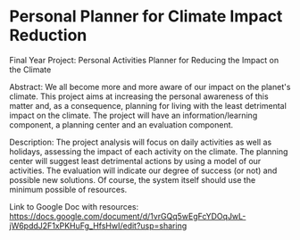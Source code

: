 # Personal Planner for Climate Impact Reduction
Final Year Project: Personal Activities Planner for Reducing the Impact on the Climate

Abstract: We all become more and more aware of our impact on the planet's climate. This project aims at increasing the personal awareness of this matter and, as a consequence, planning for living with the least detrimental impact on the climate. The project will have an information/learning component, a planning center and an evaluation component.

Description: The project analysis will focus on daily activities as well as holidays, assessing the impact of each activity on the climate. The planning center will suggest least detrimental actions by using a model of our activities. The evaluation will indicate our degree of success (or not) and possible new solutions. Of course, the system itself should use the minimum possible of resources.

Link to Google Doc with resources: https://docs.google.com/document/d/1vrGQq5wEgFcYDOqJwL-jW6pddJ2F1xPKHuFg_HfsHwI/edit?usp=sharing
